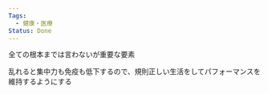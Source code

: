 ```yaml
---
Tags:
  - 健康・医療
Status: Done
---
```

全ての根本までは言わないが重要な要素

乱れると集中力も免疫も低下するので、規則正しい生活をしてパフォーマンスを維持するようにする